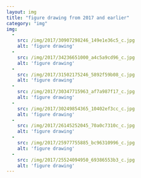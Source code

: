 ```yaml
---
layout: img
title: "figure drawing from 2017 and earlier"
category: "img"
img:
  - 
    src: /img/2017/30907298246_149e1e36c5_c.jpg
    alt: 'figure drawing'
  - 
    src: /img/2017/34236651000_a4c5a9cd96_c.jpg
    alt: 'figure drawing'
  - 
    src: /img/2017/31502175246_5892f59b08_c.jpg
    alt: 'figure drawing'
  - 
    src: /img/2017/30347715963_af7a987f17_c.jpg
    alt: 'figure drawing'
  - 
    src: /img/2017/30249854365_10402ef3cc_c.jpg
    alt: 'figure drawing'
  - 
    src: /img/2017/26145252045_70a0c7310c_c.jpg
    alt: 'figure drawing'
  - 
    src: /img/2017/25977755885_bc96310996_c.jpg
    alt: 'figure drawing'
  - 
    src: /img/2017/25524094950_69386553b3_c.jpg
    alt: 'figure drawing'
---
```

